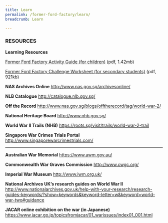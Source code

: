 ```yaml
---
title: Learn
permalink: /former-ford-factory/learn/
breadcrumb: Learn

---
```



### RESOURCES


**Learning Resources**

[Former Ford Factory Activity Guide (for children)](https://www.nas.gov.sg/Portals/0/PDF/Former_Ford_Factory_Activity_Guide_For_Children.pdf?ver=2017-08-21-170642-697) (pdf, 1.42mb)

[Former Ford Factory Challenge Worksheet (for secondary students)](https://www.nas.gov.sg/Portals/0/PDF/Former_Ford_Factory_Challenge_Worksheet_For_Secondary_Students.pdf?ver=2017-08-21-171642-273) (pdf, 921kb)





**NAS Archives Online**
http://www.nas.gov.sg/archivesonline/

**NLB Catalogue**
http://catalogue.nlb.gov.sg/

**Off the Record**
http://www.nas.gov.sg/blogs/offtherecord/tag/world-war-2/

**National Heritage Board**
http://www.nhb.gov.sg/

**World War II Trails (NHB)**
https://roots.sg/visit/trails/world-war-2-trail

**Singapore War Crimes Trials Portal**
http://www.singaporewarcrimestrials.com/

------

**Australian War Memorial**
https://www.awm.gov.au/

**Commonwealth War Graves Commission**
http://www.cwgc.org/

**Imperial War Museum**
http://www.iwm.org.uk/

**National Archives UK’s research guides on World War II**
http://www.nationalarchives.gov.uk/help-with-your-research/research-guides-keywords/?show=keywords&keyword-letter=w&keyword=world-war-two#guidance

**JACAR online exhibition on the war (in Japanese)**
https://www.jacar.go.jp/topicsfromjacar/01_warissues/index01_001.html

